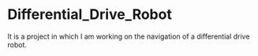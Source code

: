 # Differential_Drive_Robot
It is a project in which I am working on the navigation of a differential drive robot.
